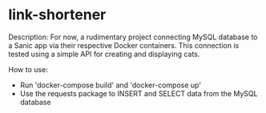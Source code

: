 # link-shortener

Description: For now, a rudimentary project connecting MySQL database to
a Sanic app via their respective Docker containers.
This connection is tested using a simple API for creating and displaying cats.


How to use:

- Run 'docker-compose build' and 'docker-compose up'
- Use the requests package to INSERT and SELECT data from the MySQL database
